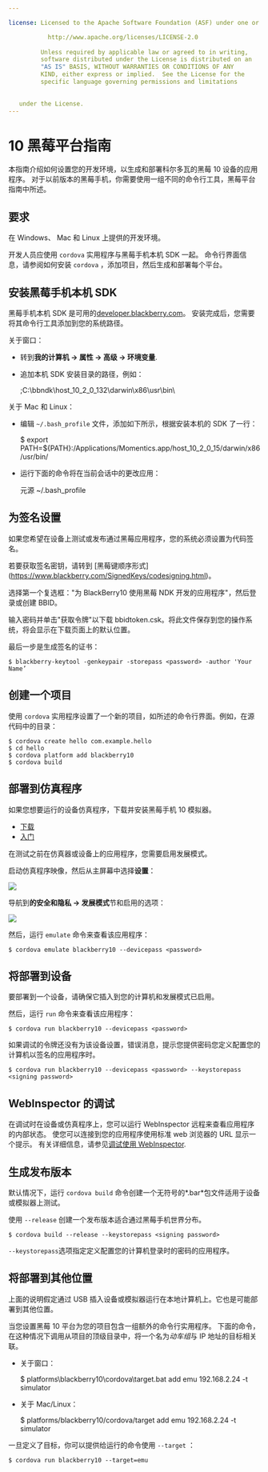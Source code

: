 ```yaml
---

license: Licensed to the Apache Software Foundation (ASF) under one or more contributor license agreements. See the NOTICE file distributed with this work for additional information regarding copyright ownership. The ASF licenses this file to you under the Apache License, Version 2.0 (the "License"); you may not use this file except in compliance with the License. You may obtain a copy of the License at

           http://www.apache.org/licenses/LICENSE-2.0
    
         Unless required by applicable law or agreed to in writing,
         software distributed under the License is distributed on an
         "AS IS" BASIS, WITHOUT WARRANTIES OR CONDITIONS OF ANY
         KIND, either express or implied.  See the License for the
         specific language governing permissions and limitations
    

   under the License.
---
```


# 10 黑莓平台指南

本指南介绍如何设置您的开发环境，以生成和部署科尔多瓦的黑莓 10 设备的应用程序。 对于以前版本的黑莓手机，你需要使用一组不同的命令行工具，黑莓平台指南中所述。

## 要求

在 Windows、 Mac 和 Linux 上提供的开发环境。

开发人员应使用 `cordova` 实用程序与黑莓手机本机 SDK 一起。 命令行界面信息，请参阅如何安装 `cordova` ，添加项目，然后生成和部署每个平台。

## 安装黑莓手机本机 SDK

黑莓手机本机 SDK 是可用的[developer.blackberry.com][1]。 安装完成后，您需要将其命令行工具添加到您的系统路径。

 [1]: http://developer.blackberry.com/native/download/

关于窗口：

*   转到**我的计算机 → 属性 → 高级 → 环境变量**.

*   追加本机 SDK 安装目录的路径，例如：
    
    ;C:\bbndk\host\_10\_2\_0\_132\darwin\x86\usr\bin\

关于 Mac 和 Linux：

*   编辑 `~/.bash_profile` 文件，添加如下所示，根据安装本机的 SDK 了一行：
    
    $ export PATH=${PATH}:/Applications/Momentics.app/host\_10\_2\_0\_15/darwin/x86/usr/bin/

*   运行下面的命令将在当前会话中的更改应用：
    
    元源 ~/.bash_profile

## 为签名设置

如果您希望在设备上测试或发布通过黑莓应用程序，您的系统必须设置为代码签名。

若要获取签名密钥，请转到 \[黑莓键顺序形式\] (https://www.blackberry.com/SignedKeys/codesigning.html)。

选择第一个复选框："为 BlackBerry10 使用黑莓 NDK 开发的应用程序"，然后登录或创建 BBID。

输入密码并单击"获取令牌"以下载 bbidtoken.csk。将此文件保存到您的操作系统，将会显示在下载页面上的默认位置。

最后一步是生成签名的证书：

    $ blackberry-keytool -genkeypair -storepass <password> -author 'Your Name’
    

## 创建一个项目

使用 `cordova` 实用程序设置了一个新的项目，如所述的命令行界面。例如，在源代码中的目录：

    $ cordova create hello com.example.hello
    $ cd hello
    $ cordova platform add blackberry10
    $ cordova build
    

## 部署到仿真程序

如果您想要运行的设备仿真程序，下载并安装黑莓手机 10 模拟器。

*   [下载][1]
*   [入门][2]

 [2]: http://developer.blackberry.com/devzone/develop/simulator/blackberry_10_simulator_start.html

在测试之前在仿真器或设备上的应用程序，您需要启用发展模式。

启动仿真程序映像，然后从主屏幕中选择**设置**：

![][3]

 [3]: img/guide/platforms/blackberry10/bb_home.png

导航到**的安全和隐私 → 发展模式**节和启用的选项：

![][4]

 [4]: img/guide/platforms/blackberry10/bb_devel.png

然后，运行 `emulate` 命令来查看该应用程序：

    $ cordova emulate blackberry10 --devicepass <password>
    

## 将部署到设备

要部署到一个设备，请确保它插入到您的计算机和发展模式已启用。

然后，运行 `run` 命令来查看该应用程序：

    $ cordova run blackberry10 --devicepass <password>
    

如果调试的令牌还没有为该设备设置，错误消息，提示您提供密码您定义配置您的计算机以签名的应用程序时。

    $ cordova run blackberry10 --devicepass <password> --keystorepass <signing password>
    

## WebInspector 的调试

在调试时在设备或仿真程序上，您可以运行 WebInspector 远程来查看应用程序的内部状态。 使您可以连接到您的应用程序使用标准 web 浏览器的 URL 显示一个提示。 有关详细信息，请参见[调试使用 WebInspector][5].

 [5]: http://developer.blackberry.com/html5/documentation/web_inspector_overview_1553586_11.html

## 生成发布版本

默认情况下，运行 `cordova build` 命令创建一个无符号的*.bar*包文件适用于设备或模拟器上测试。

使用 `--release` 创建一个发布版本适合通过黑莓手机世界分布。

    $ cordova build --release --keystorepass <signing password>
    

`--keystorepass`选项指定定义配置您的计算机登录时的密码的应用程序。

## 将部署到其他位置

上面的说明假定通过 USB 插入设备或模拟器运行在本地计算机上。它也是可能部署到其他位置。

当您设置黑莓 10 平台为您的项目包含一组额外的命令行实用程序。 下面的命令，在这种情况下调用从项目的顶级目录中，将一个名为*动车组*与 IP 地址的目标相关联。

*   关于窗口：
    
    $ platforms\blackberry10\cordova\target.bat add emu 192.168.2.24 -t simulator

*   关于 Mac/Linux：
    
    $ platforms/blackberry10/cordova/target add emu 192.168.2.24 -t simulator

一旦定义了目标，你可以提供给运行的命令使用 `--target` ：

    $ cordova run blackberry10 --target=emu